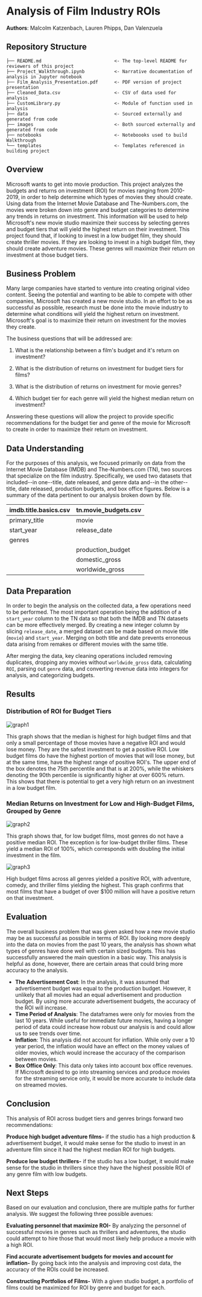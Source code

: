 # Analysis of Film Industry ROIs
**Authors**: Malcolm Katzenbach, Lauren Phipps, Dan Valenzuela

## Repository Structure

```
├── README.md                           <- The top-level README for reviewers of this project
├── Project_Walkthrough.ipynb           <- Narrative documentation of analysis in Jupyter notebook
├── Film_Analysis_Presentation.pdf      <- PDF version of project presentation
├── Cleaned_Data.csv                    <- CSV of data used for analysis
├── CustomLibrary.py                    <- Module of function used in analysis
├── data                                <- Sourced externally and generated from code
├── images                              <- Both sourced externally and generated from code
├── notebooks                           <- Noteboooks used to build Walkthrough
└── templates                           <- Templates referenced in building project
```


## Overview

Microsoft wants to get into movie production. This project analyzes the budgets and returns on investment (ROI) for movies ranging from 2010-2019, in order to help determine which types of movies they should create. Using data from the Internet Movie Database and The-Numbers.com, the movies were broken down into genre and budget categories to determine any trends in returns on investment. This information will be used to help Microsoft's new movie studio maximize their success by selecting genres and budget tiers that will yield the highest return on their investment. This project found that, if looking to invest in a low budget film, they should create thriller movies. If they are looking to invest in a high budget film, they should create adventure movies. These genres will maximize their return on investment at those budget tiers. 


## Business Problem

Many large companies have started to venture into creating original video content. Seeing the potential and wanting to be able to compete with other companies, Microsoft has created a new movie studio. In an effort to be as successful as possible, research must be done into the movie industry to determine what conditions will yield the highest return on investment. Microsoft's goal is to maximize their return on investment for the movies they create. 

The business questions that will be addressed are:

  1) What is the relationship between a film's budget and it's return on investment?

  2) What is the distribution of returns on investment for budget tiers for films?

  3) What is the distribution of returns on investment for movie genres?

  4) Which budget tier for each genre will yield the highest median return on investment?

Answering these questions will allow the project to provide specific recommendations for the budget tier and genre of the movie for Microsoft to create in order to maximize their return on investment. 


## Data Understanding
For the purposes of this analysis, we focused primarily on data from the Internet Movie Database (IMDB) and The-Numbers.com (TN), two sources that specialize on the film industry. Specifically, we used two datasets that included--in one--title, date released, and genre data and--in the other--title, date released, production budgets, and box office figures. Below is a summary of the data pertinent to our analysis broken down by file. 

| imdb.title.basics.csv | tn.movie_budgets.csv |
| --- | --- |
| primary_title | movie |
| start_year | release_date |
| genres |  |
|  | production_budget |
|  | domestic_gross |
|  | worldwide_gross |

## Data Preparation
In order to begin the analysis on the collected data, a few operations need to be performed. The most important operation being the addition of a `start_year` column to the TN data so that both the IMDB and TN datasets can be more effectively merged. By creating a new integer column by slicing `release_date`, a merged dataset can be made based on movie title (`movie`) and `start_year`. Merging on both title and date prevents erroneous data arising from remakes or different movies with the same title. 

After merging the data, key cleaning operations included removing duplicates, dropping any movies without `worldwide_gross` data,  calculating `ROI`, parsing out `genre` data, and converting revenue data into integers for analysis, and categorizing budgets.

## Results

### Distribution of ROI for Budget Tiers
![graph1](./images/budgettierboxplot.png)

This graph shows that the median is highest for high budget films and that only a small percentage of those movies have a negative ROI and would lose money. They are the safest investment to get a positive ROI. Low budget films do have the highest portion of movies that will lose money, but at the same time, have the highest range of positive ROI's. The upper end of the box denotes the 75th percentile and that is at 200%, while the whiskers denoting the 90th percentile is significantly higher at over 600% return. This shows that there is potential to get a very high return on an investment in a low budget film.


### Median Returns on Investment for Low and High-Budget Films, Grouped by Genre

![graph2](./images/Median_ROI_for_Low_Budget_Films_by_Genre.png)

This graph shows that, for low budget films, most genres do not have a positive median ROI. The exception is for low-budget thriller films. These yield a median ROI of 100%, which corresponds with doubling the initial investment in the film.

![graph3](./images/Median_ROI_for_High_Budget_Films_by_Genre.png)

High budget films across all genres yielded a positive ROI, with adventure, comedy, and thriller films yielding the highest. This graph confirms that most films that have a budget of over $100 million will have a positive return on that investment.

## Evaluation

The overall business problem that was given asked how a new movie studio may be as successful as possible in terms of ROI. By looking more deeply into the data on movies from the past 10 years, the analysis has shown what types of genres have done well with certain sized budgets. This has successfully answered the main question in a basic way. This analysis is helpful as done, however, there are certain areas that could bring more accuracy to the analysis. 

- **The Advertisement Cost**: In the analysis, it was assumed that advertisement budget was equal to the production budget. However, it unlikely that all movies had an equal advertisement and production budget. By using more accurate advertisement budgets, the accuracy of the ROI will increase.
- **Time Period of Analysis**: The dataframes were only for movies from the last 10 years. While useful for immediate future movies, having a longer period of data could increase how robust our analysis is and could allow us to see trends over time.
- **Inflation**: This analysis did not account for inflation. While only over a 10 year period, the inflation would have an effect on the money values of older movies, which would increase the accuracy of the comparison between  movies.
- **Box Office Only**: This data only takes into account box office revenues. If Microsoft desired to go into streaming services and produce movies for the streaming service only, it would be more accurate to include data on streamed movies.
    
    
## Conclusion

This analysis of ROI across budget tiers and genres brings forward two recommendations:

**Produce high budget adventure films-** if the studio has a high production & advertisement budget, it would make sense for the studio to invest in an adventure film since it had the highest median ROI for high budgets.

**Produce low budget thrillers-** if the studio has a low budget, it would make sense for the studio in thrillers since they have the highest possible ROI of any genre film with low budgets. 

## Next Steps

Based on our evaluation and conclusion, there are multiple paths for further analysis. We suggest the following three possible avenues:

**Evaluating personnel that maximize ROI-** By analyzing the personnel of successful movies in genres such as thrillers and adventures, the studio could attempt to hire those that would most likely help produce a movie with a high ROI.

**Find accurate advertisement budgets for movies and account for inflation-** By going back into the analysis and improving cost data, the accuracy of the ROIs could be increased.

**Constructing Portfolios of Films-** With a given studio budget, a portfolio of films could be maximized for ROI by genre and budget for each.
